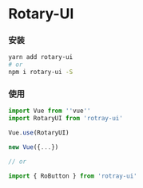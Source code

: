 # Rotary-UI

### 安装

```bash
yarn add rotary-ui
# or
npm i rotary-ui -S
```

### 使用

```js
import Vue from ''vue''
import RotaryUI from 'rotray-ui'

Vue.use(RotaryUI)

new Vue({...})

// or

import { RoButton } from 'rotray-ui'
```
